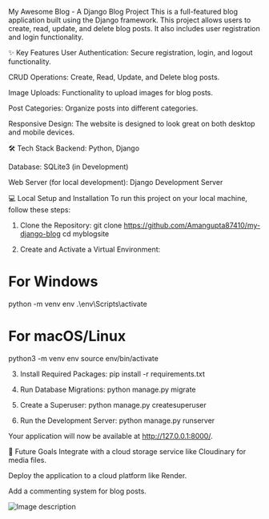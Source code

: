 My Awesome Blog - A Django Blog Project
This is a full-featured blog application built using the Django framework. This project allows users to create, read, update, and delete blog posts. It also includes user registration and login functionality.

✨ Key Features
User Authentication: Secure registration, login, and logout functionality.

CRUD Operations: Create, Read, Update, and Delete blog posts.

Image Uploads: Functionality to upload images for blog posts.

Post Categories: Organize posts into different categories.

Responsive Design: The website is designed to look great on both desktop and mobile devices.

🛠️ Tech Stack
Backend: Python, Django

Database: SQLite3 (in Development)

Web Server (for local development): Django Development Server

💻 Local Setup and Installation
To run this project on your local machine, follow these steps:

1. Clone the Repository:
git clone https://github.com/Amangupta87410/my-django-blog
cd myblogsite


2. Create and Activate a Virtual Environment:

# For Windows
python -m venv env
.\env\Scripts\activate

# For macOS/Linux
python3 -m venv env
source env/bin/activate


3. Install Required Packages:
pip install -r requirements.txt


5. Run Database Migrations:
python manage.py migrate


5. Create a Superuser:
python manage.py createsuperuser

7. Run the Development Server:
python manage.py runserver

Your application will now be available at http://127.0.0.1:8000/.

🚀 Future Goals
Integrate with a cloud storage service like Cloudinary for media files.

Deploy the application to a cloud platform like Render.

Add a commenting system for blog posts.

![Image description]([![Screenshot-2025-08-11-132405.png](https://i.postimg.cc/jjjfKGv7/Screenshot-2025-08-11-132405.png)](https://postimg.cc/3kPNFfs8))
